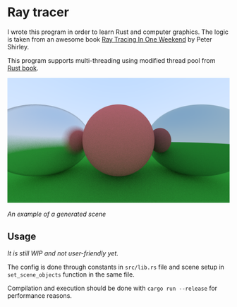 # Ray tracer 

I wrote this program in order to learn Rust and computer graphics. The logic is
taken from an awesome book [Ray Tracing In One
Weekend](https://raytracing.github.io/books/RayTracingInOneWeekend.html) by
Peter Shirley.

This program supports multi-threading using modified thread pool from [Rust
book](https://doc.rust-lang.org/stable/book/ch20-02-multithreaded.html).

![An example of a generated scene](image.png)

*An example of a generated scene*

## Usage

*It is still WIP and not user-friendly yet.*

The config is done through constants in `src/lib.rs` file and scene setup in
`set_scene_objects` function in the same file.

Compilation and execution should be done with `cargo run --release` for
performance reasons.
